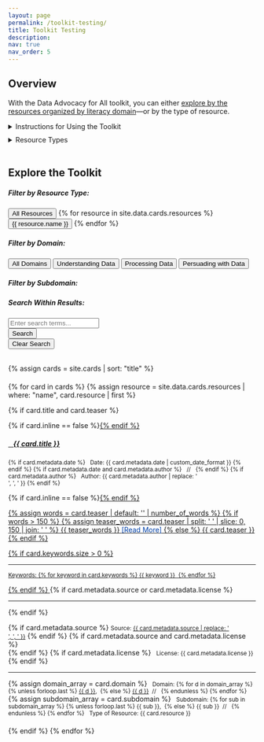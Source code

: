 ```yaml
---
layout: page
permalink: /toolkit-testing/
title: Toolkit Testing
description:
nav: true
nav_order: 5
---
```


## Overview

With the Data Advocacy for All toolkit, you can either [explore by the resources organized by literacy domain](../literacy-domains/)—or by the type of resource.

<details>
  <summary>Instructions for Using the Toolkit</summary>
  <div class="content">
    You can filter the toolkit below by:
    <ul>
      <li>Type of resource, with a full list below specifying the various resource types</li>
      <li>Literacy domains and subdomains, which you can learn more about on the <a href="../literacy-domains/">literacy domains overview page</a></li>
      <li>A custom search, which will populate as you type or whenever you click the "search" button; the "clear search" button will clear all search results</li>
    </ul>
  </div>
</details>

<div style="height:5px;font-size:1px;">&nbsp;<br></div>
<div style="height:5px;font-size:1px;">&nbsp;</div>

<details>
  <summary>Resource Types</summary>
  <div class="content">
  <ul>
    {% for resource in site.data.cards.resources %}
    <li><b><i class="{{ resource.icon }}"></i> {{ resource.name }}:</b> 
      {% case resource.name %}
      {% when 'Term' %}
      Concepts that are key to each subdomain along with brief definitions and identification of source. Most of the concepts are discussed in the subdomain's open-access readings.
      {% when 'Reading' %}
      Open-access sources that introduce students to important frameworks, concepts, practices, and strategies for doing data advocacy. A list of closed access content is also included on some occasions.
      {% when 'Assignment' %}
      Formal work that gives students opportunity to learn, practice, and reflect on their experiences with data advocacy. These assignments can also be used to assess student learning in relation to each data literacy domain and subdomain.
      {% when 'Activity' %}
      Open-access lessons developed by the Data Advocacy for All team, varying in length and scope, that can be implemented in the classroom to help students hone their abilities to work with data in several literacy domains and subdomains.
      {% when 'Tutorial' %}
      Step-by-step instructions for using various open-access digital tools to work with data. All tutorials rely on minimal computing, so no previous computer experience is required.
      {% when 'Lesson Plan' %}
      A structured collection of resources to help students gain experience with a particular subdomain. This may include readings, glossary, activities, tutorials, etc.
      {% when 'Example Project' %}
      A collection of projects and advocacy movements that utilize data advocacy to bring about social change. Some of these examples are referenced in activities, assignments, modules, and tutorials, while others are simply listed to further model for data advocacy.
      {% when 'Slides' %}
      Open-access slide decks curated by Data Advocacy for All team members to assist the teaching of data advocacy and help hone students hone the multiple literacies needed to do data advocacy is ethical, responsible, and persuasive ways. Many slide decks correspond with specific activities and assignments listed under the various literacy subdomains.
      {% endcase %}
    </li>
    <br>
    {% endfor %}
  </ul>
  </div>
</details>

<br>

## Explore the Toolkit

<!-- Resource Type Button System -->
<div id="resource-type-buttons" class="mb-4">
  <h5>Filter by Resource Type:</h5>
  <div class="button-grid">
    <button class="btn btn-outline-primary active" data-resource="all">
      <i class="fas fa-globe"></i> All Resources
    </button>
    {% for resource in site.data.cards.resources %}
    <button class="btn btn-outline-primary" data-resource="{{ resource.name }}">
      <i class="{{ resource.icon }}"></i> {{ resource.name }}
    </button>
    {% endfor %}
  </div>
</div>

<script>
document.addEventListener('DOMContentLoaded', function() {
  const resourceButtons = document.querySelectorAll('#resource-type-buttons .btn');
  resourceButtons.forEach(button => {
    button.addEventListener('click', function() {
      resourceButtons.forEach(btn => btn.classList.remove('active'));
      this.classList.add('active');
      filterCards();
    });
  });
}
</script>

<div id="filter-container">
  <div id="domain-filter">
    <h5>Filter by Domain:</h5>
    <div class="domain-buttons">
      <button class="btn btn-lg btn-outline-primary domain-btn active" data-domain="all">
        <i class="fas fa-globe"></i> All Domains
      </button>
      <button class="btn btn-lg btn-outline-primary domain-btn" data-domain="Understanding Data">
        <i class="fas fa-brain"></i> Understanding Data
      </button>
      <button class="btn btn-lg btn-outline-primary domain-btn" data-domain="Processing Data">
        <i class="fas fa-cogs"></i> Processing Data
      </button>
      <button class="btn btn-lg btn-outline-primary domain-btn" data-domain="Persuading with Data">
        <i class="fas fa-chart-line"></i> Persuading with Data
      </button>
    </div>
  </div>
</div>

<div id="subdomain-filter" class="mt-4">
  <h5>Filter by Subdomain:</h5>
  <div id="subdomain-buttons">
    <!-- Subdomain buttons will be dynamically populated here -->
  </div>
</div>

<div id="search-container" class="mt-4">
  <h5>Search Within Results:</h5>
  <div class="input-group mb-3">
    <input type="text" id="search-input" class="form-control" placeholder="Enter search terms...">
    <div class="input-group-append">
      <button class="btn search-btn" type="button" id="search-button">Search</button>
    </div>
    <div class="input-group-append">
      <button class="btn search-btn" type="button" id="clear-search-button">Clear Search</button>
    </div>
  </div>
</div>
<br>

<script>
document.addEventListener('DOMContentLoaded', function() {
  const domainButtons = document.querySelectorAll('.domain-btn');
  const subdomainButtonsContainer = document.getElementById('subdomain-buttons');
  const resourceButtons = document.querySelectorAll('#resource-type-buttons .btn');
  const cards = document.querySelectorAll('.card');
  const searchInput = document.getElementById('search-input');
  const searchButton = document.getElementById('search-button');
  const clearSearchButton = document.getElementById('clear-search-button');

  const subdomains = {
    "Understanding Data": ["Defining Data", "Critiquing Data", "Acting Ethically with Data", "Advocating with Data"],
    "Processing Data": ["Collecting Data", "Preparing Data", "Analyzing Data", "Storing and Preserving Data"],
    "Persuading with Data": ["Making Claims with Data", "Visualizing Data", "Mapping Data", "Telling Stories with Data"]
  };

  let currentDomain = 'all';
  let currentSubdomain = null;
  let currentResourceType = 'all';
  let filteredCards = [];

  function getAllSubdomains() {
    return Object.values(subdomains).flat();
  }

  function updateSubdomainButtons(domain) {
    subdomainButtonsContainer.innerHTML = '';
    let subdomainsToShow = domain === 'all' ? getAllSubdomains() : subdomains[domain];
    
    subdomainsToShow.forEach(subdomain => {
      const button = document.createElement('button');
      button.className = 'btn btn-sm btn-outline-primary subdomain-btn m-1';
      button.textContent = subdomain;
      button.setAttribute('data-subdomain', subdomain);
      if (subdomain === currentSubdomain) {
        button.classList.add('active');
      }
      subdomainButtonsContainer.appendChild(button);
    });

    // Add event listeners to new subdomain buttons
    document.querySelectorAll('.subdomain-btn').forEach(button => {
      button.addEventListener('click', handleSubdomainClick);
    });
  }

  function applyFilters() {
    filteredCards = Array.from(cards).filter(card => {
      const cardDomains = card.getAttribute('data-domain').split(',');
      const cardSubdomains = card.getAttribute('data-subdomain').split(',');
      const cardResource = card.querySelector('.resource').textContent.trim().replace('Type of Resource: ', '');
      
      const domainMatch = currentDomain === 'all' || cardDomains.includes(currentDomain);
      const subdomainMatch = !currentSubdomain || cardSubdomains.includes(currentSubdomain);
      const resourceMatch = currentResourceType === 'all' || cardResource === currentResourceType;

      return domainMatch && subdomainMatch && resourceMatch;
    });

    updateCardDisplay();
  }

  function updateCardDisplay() {
    cards.forEach(card => {
      if (filteredCards.includes(card)) {
        card.style.display = 'block';
      } else {
        card.style.display = 'none';
      }
    });
  }

  function handleDomainClick() {
    currentDomain = this.getAttribute('data-domain');
    currentSubdomain = null;
    
    domainButtons.forEach(btn => btn.classList.remove('active'));
    this.classList.add('active');

    updateSubdomainButtons(currentDomain);
    applyFilters();
  }

  function handleSubdomainClick() {
    if (this.classList.contains('active')) {
      this.classList.remove('active');
      currentSubdomain = null;
    } else {
      document.querySelectorAll('.subdomain-btn').forEach(btn => btn.classList.remove('active'));
      this.classList.add('active');
      currentSubdomain = this.getAttribute('data-subdomain');
    }

    applyFilters();
  }

  function handleResourceTypeClick() {
    currentResourceType = this.getAttribute('data-resource');
    
    resourceButtons.forEach(btn => btn.classList.remove('active'));
    this.classList.add('active');

    applyFilters();
  }

  function performSearch() {
    const searchTerm = searchInput.value.toLowerCase();
    
    filteredCards = filteredCards.filter(card => {
      const cardContent = card.textContent.toLowerCase();
      return cardContent.includes(searchTerm);
    });

    updateCardDisplay();
  }

    function clearSearch() {
    searchInput.value = '';
    applyFilters(); // This reapplies the current domain, subdomain, and resource type filters without the search term
  }

  // Add click event listeners
  domainButtons.forEach(button => {
    button.addEventListener('click', handleDomainClick);
  });

  resourceButtons.forEach(button => {
    button.addEventListener('click', handleResourceTypeClick);
  });

  searchButton.addEventListener('click', performSearch);
  searchInput.addEventListener('keyup', function(event) {
    if (event.key === 'Enter') {
      performSearch();
    }
  });

  clearSearchButton.addEventListener('click', clearSearch);

  // Initialize
  updateSubdomainButtons('all');
  applyFilters();
});
</script>

{% assign cards = site.cards | sort: "title" %}

<div id="card-list" style="margin-top: 20px;">
  {% for card in cards %}
  {% assign resource = site.data.cards.resources | where: "name", card.resource | first %}

  <!-- Validation to exclude cards without title or description -->

{% if card.title and card.teaser %}

  <div class="card {% if card.inline == false %}hoverable{% endif %}" style="margin-bottom: 20px;" data-domain="{{ card.domain | default: '' | join: ',' }}" data-subdomain="{{ card.subdomain | default: '' | join: ',' }}">
    <div class="row no-gutters">
      <div class="team">
        <div class="card-body">
          {% if card.inline == false %}<a href="{{ card.url | relative_url }}">{% endif %}
            <h5 class="card-title"><i class="{{ resource.icon | default: 'fas fa-file' }}"></i>&nbsp;&nbsp; {{ card.title }}</h5></a>
          <p class="card-text"><small class="test-muted">
            {% if card.metadata.date %}
              <i class="fa-solid fa-calendar"></i>&nbsp; Date: {{ card.metadata.date | custom_date_format }}
            {% endif %}
            {% if card.metadata.date and card.metadata.author %}
              &nbsp;&nbsp;//&nbsp;&nbsp;
            {% endif %}
            {% if card.metadata.author %}
              <i class="fa-solid fa-user"></i>&nbsp; Author: {{ card.metadata.author | replace: '<br />', ', ' }}
            {% endif %}
          </small></p>
          {% if card.inline == false %}<a href="{{ card.url | relative_url }}">{% endif %}
            <p class="card-text">
              {% assign words = card.teaser | default: '' | number_of_words %}
              {% if words > 150 %}
              {% assign teaser_words = card.teaser | split: ' ' | slice: 0, 150 | join: ' ' %}
              {{ teaser_words }} <span style="color: #0140A8;">[Read More]</span>
              {% else %}
              {{ card.teaser }}
              {% endif %}
            </p>
          {% if card.keywords.size > 0 %}
            <hr class="solid">
            <p class="card-text test-muted keyword"><small>Keywords: {% for keyword in card.keywords %}<i class="fa-solid fa-hashtag fa-sm"></i>&nbsp;{{ keyword }}&nbsp;&nbsp;{% endfor %}</small></p>
          {% endif %}
          </a>
          {% if card.metadata.source or card.metadata.license %}
            <hr class="solid">
          {% endif %}
          <p class="card-text">
            {% if card.metadata.source %}
              <small class="test-muted"><i class="fas fa-link"></i> Source: <a href="{{ card.metadata.source }}">{{ card.metadata.source | replace: '<br />', ', ' }}</a></small>
            {% endif %}
            {% if card.metadata.source and card.metadata.license %}
              <br>
            {% endif %}
            {% if card.metadata.license %}
              <small class="test-muted"><i class="fa-solid fa-quote-left"></i>&nbsp; License: {{ card.metadata.license }}</small>
            {% endif %}
          </p>
          <hr class="solid">
          <p class="card-text">
            <!-- rendering multiple domains vs. single domain -->
            {% assign domain_array = card.domain %}
            <small class="test-muted domain"><i class="fa-solid fa-network-wired"></i>&nbsp; Domain:
              {% for d in domain_array %}
                {% unless forloop.last %}
                  <a href="{{ site.url }}{{ site.baseurl }}/{{ d | downcase | replace: ' ', '-' }}">{{ d }}</a>,&nbsp;
                {% else %}
                  <a href="{{ site.url }}{{ site.baseurl }}/{{ d | downcase | replace: ' ', '-' }}">{{ d }}</a>&nbsp;&nbsp;//&nbsp;&nbsp;
                {% endunless %}
              {% endfor %}
            </small>
            <!-- rendering multiple subdomains vs. single subdomain -->
            {% assign subdomain_array = card.subdomain %}
            <small class="test-muted subdomain"><i class="fa-solid fa-sitemap"></i>&nbsp; Subdomain:
              {% for sub in subdomain_array %}
                {% unless forloop.last %}
                  {{ sub }},&nbsp;
                {% else %}
                  {{ sub }}&nbsp;&nbsp;//&nbsp;&nbsp;
                {% endunless %}
              {% endfor %}
            </small>
            <small class="test-muted resource"><i class="{{ resource.icon | default: 'fas fa-file' }}"></i>&nbsp; Type of Resource: {{ card.resource }}</small><br>
          </p>
        </div>
      </div>
    </div>
  </div>
  {% endif %}
  {% endfor %}
</div>

<script>
document.addEventListener('DOMContentLoaded', function() {
  const domainFilter = document.getElementById('domain-filter');
  const subdomainFilter = document.getElementById('subdomain-filter');
  const resourceFilter = document.getElementById('resource-filter');
  const searchInput = document.getElementById('search-input');
  const clearSearchBtn = document.getElementById('clear-search');
  const searchBtn = document.getElementById('search-button');
  const cards = document.querySelectorAll('.card');

  const subdomainToDomain = {
    'All': 'All',
    'Defining Data': 'Understanding Data',
    'Critiquing Data': 'Understanding Data',
    'Acting Ethically with Data': 'Understanding Data',
    'Advocating with Data': 'Understanding Data',
    'Collecting Data': 'Processing Data',
    'Preparing Data': 'Processing Data',
    'Analyzing Data': 'Processing Data',
    'Storing and Preserving Data': 'Processing Data',
    'Making Claims with Data': 'Persuading with Data',
    'Visualizing Data': 'Persuading with Data',
    'Mapping Data': 'Persuading with Data',
    'Telling Stories with Data': 'Persuading with Data'
  };

  function filterCards() {
    const selectedDomain = domainFilter.value;
    const selectedSubdomain = subdomainFilter.value;
    const selectedResource = resourceFilter.value;
    const searchKeyword = searchInput.value.toLowerCase();

    cards.forEach(card => {
      const cardDomains = card.getAttribute('data-domain').split(',');
      const cardSubdomains = card.getAttribute('data-subdomain').split(',');
      const cardResource = card.querySelector('.resource').textContent.trim().replace('Type of Resource: ', '');
      const cardText = card.textContent.toLowerCase();

      const domainMatch = selectedDomain === 'all' || cardDomains.includes(selectedDomain);
      const subdomainMatch = selectedSubdomain === 'all' || cardSubdomains.includes(selectedSubdomain);
      const resourceMatch = selectedResource === 'all' || cardResource === selectedResource;
      const searchMatch = searchKeyword === '' || cardText.includes(searchKeyword);

      if (domainMatch && subdomainMatch && resourceMatch && searchMatch) {
        card.style.display = 'block';
      } else {
        card.style.display = 'none';
      }
    });
  }

  domainFilter.addEventListener('change', function() {
    subdomainFilter.value = 'all';
    filterCards();
  });

  subdomainFilter.addEventListener('change', function() {
    const selectedSubdomain = subdomainFilter.value;
    const correspondingDomain = subdomainToDomain[selectedSubdomain];
    if (correspondingDomain) {
      domainFilter.value = correspondingDomain;
    } else if (selectedSubdomain === 'all') {
      domainFilter.value = 'all';
    }
    filterCards();
  });
  
  resourceFilter.addEventListener('change', filterCards);
  searchInput.addEventListener('input', filterCards);
  clearSearchBtn.addEventListener('click', function() {
    domainFilter.value = 'all';
    subdomainFilter.value = 'all';
    resourceFilter.value = 'all';
    searchInput.value = '';
    filterCards();
  });

  window.addEventListener('pageshow', initialize);
  initialize();
});
</script>
